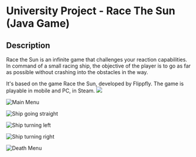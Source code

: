 # University Project - Race The Sun (Java Game)

## Description

Race the Sun is an infinite game that challenges your reaction capabilities. In command of a small racing ship, the objective of the player is to go as far as possible without crashing into the obstacles in the way.

It's based on the game Race the Sun, developed by Flippfly. The game is playable in mobile and PC, in Steam.
![](https://i.imgur.com/fp33NES.png)

![Main Menu](https://imgur.com/PPgI5pe.png)

![Ship going straight](https://imgur.com/h5GYgcW.png)

![Ship turning left](https://imgur.com/9XRk1lP.png)

![Ship turning right](https://imgur.com/s7PYKDM.png)

![Death Menu](https://imgur.com/gozOJ8l.png)